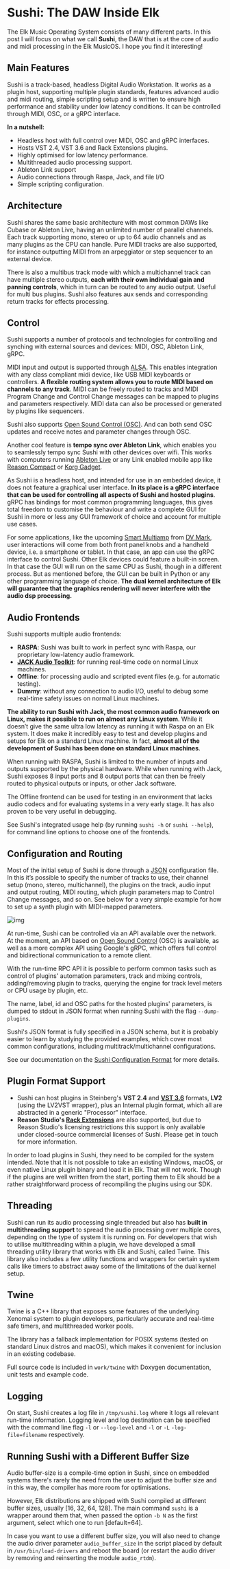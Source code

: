 # Sushi: The DAW Inside Elk

The Elk Music Operating System consists of many different parts. In this post I will focus on what we call **Sushi**, the DAW that is at the core of audio and midi processing in the Elk MusicOS. I hope you find it interesting!

## Main Features

Sushi is a track-based, headless Digital Audio Workstation. It works as a plugin host, supporting multiple plugin standards, features advanced audio and midi routing, simple scripting setup and is written to ensure high performance and stability under low latency conditions. It can be controlled through MIDI, OSC, or a gRPC interface.

**In a nutshell:**

- Headless host with full control over MIDI, OSC and gRPC interfaces.
- Hosts VST 2.4, VST 3.6 and Rack Extensions plugins.
- Highly optimised for low latency performance.
- Multithreaded audio processing support.
- Ableton Link support
- Audio connections through Raspa, Jack, and file I/O
- Simple scripting configuration.

## Architecture

Sushi shares the same basic architecture with most common DAWs like Cubase or Ableton Live, having an unlimited number of parallel channels. Each track supporting mono, stereo or up to 64 audio channels and as many plugins as the CPU can handle. Pure MIDI tracks are also supported, for instance outputting MIDI from an arpeggiator or step sequencer to an external device.

There is also a multibus track mode with which a multichannel track can have multiple stereo outputs, **each with their own individual gain and panning controls**, which in turn can be routed to any audio output. Useful for multi bus plugins. Sushi also features aux sends and corresponding return tracks for effects processing.

## Control

Sushi supports a number of protocols and technologies for controlling and synching with external sources and devices: MIDI, OSC, Ableton Link, gRPC.

MIDI input and output is supported through [ALSA](https://www.alsa-project.org/). This enables integration with any class compliant midi device, like USB MIDI keyboards or controllers. **A flexible routing system allows you to route MIDI based on channels to any track**. MIDI can be freely routed to tracks and MIDI Program Change and Control Change messages can be mapped to plugins and parameters respectively. MIDI data can also be processed or generated by plugins like sequencers.

Sushi also supports [Open Sound Control (OSC)](http://opensoundcontrol.org/introduction-osc). And can both send OSC updates and receive notes and parameter changes through OSC.

Another cool feature is **tempo sync over Ableton Link**, which enables you to seamlessly tempo sync Sushi with other devices over wifi. This works with computers running [Ableton Live](https://www.ableton.com/) or any Link enabled mobile app like [Reason Compact](https://itunes.apple.com/se/app/reason-compact-make-music/id1253419004) or [Korg Gadget](https://www.korg.com/uk/products/software/korg_gadget/).

As Sushi is a headless host, and intended for use in an embedded device, it does not feature a graphical user interface. **In its place is a gRPC interface that can be used for controlling all aspects of Sushi and hosted plugins**. gRPC has bindings for most common programming languages, this gives total freedom to customise the behaviour and write a complete GUI for Sushi in more or less any GUI framework of choice and account for multiple use cases.

For some applications, like the upcoming [Smart Multiamp](http://www.dvmark.it/news-detail/namm-2019-new-products/) from [DV Mark](http://www.dvmark.it/), user interactions will come from both front panel knobs and a handheld device, i.e. a smartphone or tablet. In that case, an app can use the gRPC interface to control Sushi. Other Elk devices could feature a built-in screen. In that case the GUI will run on the same CPU as Sushi, though in a different process. But as mentioned before, the GUI can be built in Python or any other programming language of choice. **The dual kernel architecture of Elk will guarantee that the graphics rendering will never interfere with the audio dsp processing.**

## Audio Frontends

Sushi supports multiple audio frontends:

  + **RASPA**: Sushi was built to work in perfect sync with Raspa, our proprietary low-latency audio framework.
  + **[JACK Audio Toolkit](http://jackaudio.org/)**: for running real-time code on normal Linux machines.
  + **Offline**: for processing audio and scripted event files (e.g. for automatic testing).
  + **Dummy**: without any connection to audio I/O, useful to debug some real-time safety issues on normal Linux machines.

**The ability to run Sushi with Jack, the most common audio framework on Linux, makes it possible to run on almost any Linux system**. While it doesn’t give the same ultra low latency as running it with Raspa on an Elk system. It does make it incredibly easy to test and develop plugins and setups for Elk on a standard Linux machine. In fact, **almost all of the development of Sushi has been done on standard Linux machines**.

When running with RASPA, Sushi is limited to the number of inputs and outputs supported by the physical hardware. While when running with Jack, Sushi exposes 8 input ports and 8 output ports that can then be freely routed to physical outputs or inputs, or other Jack software.

The Offline frontend can be used for testing in an environment that lacks audio codecs and for evaluating systems in a very early stage. It has also proven to be very useful in debugging.

See Sushi's integrated usage help (by running `sushi -h` or `sushi --help`), for command line options to choose one of the frontends.

## Configuration and Routing

Most of the initial setup of Sushi is done through a [JSON](https://en.wikipedia.org/wiki/JSON) configuration file. In this it’s possible to specify the number of tracks to use, their channel setup (mono, stereo, multichannel), the plugins on the track, audio input and output routing, MIDI routing, which plugin parameters map to Control Change messages, and so on. See below for a very simple example for how to set up a synth plugin with MIDI-mapped parameters.

![img](./illustrations/sushi_architecture.png)

At run-time, Sushi can be controlled via an API available over the network. At the moment, an API based on [Open Sound Control](http://opensoundcontrol.org/) (OSC) is available, as well as a more complex API using Google's gRPC, which offers full control and bidirectional communication to a remote client.

With the run-time RPC API it is possible to perform common tasks such as control of plugins' automation parameters, track and mixing controls, adding/removing plugin to tracks, querying the engine for track level meters or CPU usage by plugin, etc.

The name, label, id and OSC paths for the hosted plugins' parameters, is dumped to stdout in JSON format when running Sushi with the flag `--dump-plugins`.

Sushi's JSON format is fully specified in a JSON schema, but it is probably easier to learn by studying the provided examples, which cover most common configurations, including multitrack/multichannel configurations.

See our documentation on the [Sushi Configuration Format](sushi_configuration_format.md) for more details.

## Plugin Format Support

  + Sushi can host plugins in Steinberg's **VST 2.4** and **[VST 3.6](https://www.steinberg.net/en/company/technologies/vst3.html)** formats,  **LV2** (using the LV2VST wrapper), plus an Internal plugin format, which all are abstracted in a generic "Processor" interface. 
  + **Reason Studio's [Rack Extensions](https://www.propellerheads.com/developers)** are also supported, but due to Reason Studio's licensing restrictions this support is only available under closed-source commercial licenses of Sushi. Please get in touch for more information.

In order to load plugins in Sushi, they need to be compiled for the system intended. Note that it is not possible to take an existing Windows, macOS, or even native Linux plugin binary and load it in Elk. That will not work. Though if the plugins are well written from the start, porting them to Elk should be a rather straightforward process of recompiling the plugins using our SDK.

## Threading

Sushi can run its audio processing single threaded but also has **built in multithreading support** to spread the audio processing over multiple cores, depending on the type of system it is running on. For developers that wish to utilise multithreading within a plugin, we have developed a small threading utility library that works with Elk and Sushi, called Twine. This library also includes a few utility functions and wrappers for certain system calls like timers to abstract away some of the limitations of the dual kernel setup.

## Twine

Twine is a C++ library that exposes some features of the underlying Xenomai system to plugin developers, particularly accurate and real-time safe timers, and multithreaded worker pools.

The library has a fallback implementation for POSIX systems (tested on standard Linux distros and macOS), which makes it convenient for inclusion in an existing codebase.

Full source code is included in `work/twine` with Doxygen documentation, unit tests and example code.

## Logging

On start, Sushi creates a log file in `/tmp/sushi.log` where it logs all relevant run-time information. Logging
level and log destination can be specified with the command line flag `-l` or `--log-level` and `-l` or `-L` `-log-file=filename` respectively. 

## Running Sushi with a Different Buffer Size

Audio buffer-size is a compile-time option in Sushi, since on embedded systems there's rarely the need from the user to adjust the buffer size and in this way, the compiler has more room for optimisations.

However, Elk distributions are shipped with Sushi compiled at different buffer sizes, usually [16, 32, 64, 128]. The main command `sushi` is a wrapper around them that, when passed the option `-b N` as the first argument, select which one to run [default=64].

In case you want to use a different buffer size, you will also need to change the audio driver parameter `audio_buffer_size` in the script placed by default in `/usr/bin/load-drivers` and reboot the board (or restart the audio driver by removing and reinserting the module `audio_rtdm`).